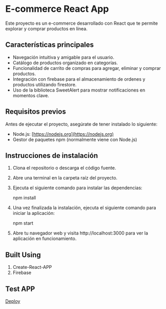 # E-commerce React App

Este proyecto es un e-commerce desarrollado con React que te permite explorar y comprar productos en línea.

## Características principales

- Navegación intuitiva y amigable para el usuario.
- Catálogo de productos organizado en categorías.
- Funcionalidad de carrito de compras para agregar, eliminar y comprar productos.
- Integración con firebase para el almacenamiento de ordenes y productos utilizando firestore.
- Uso de la biblioteca SweetAlert para mostrar notificaciones en momentos clave.

## Requisitos previos

Antes de ejecutar el proyecto, asegúrate de tener instalado lo siguiente:

- Node.js: [https://nodejs.org](https://nodejs.org)
- Gestor de paquetes npm (normalmente viene con Node.js)

## Instrucciones de instalación

1. Clona el repositorio o descarga el código fuente.
2. Abre una terminal en la carpeta raíz del proyecto.
3. Ejecuta el siguiente comando para instalar las dependencias:

   npm install

4. Una vez finalizada la instalación, ejecuta el siguiente comando para iniciar la aplicación:

    npm start

5. Abre tu navegador web y visita http://localhost:3000 para ver la aplicación en funcionamiento.

## Built Using

1. Create-React-APP
2. Firebase

## Test APP

[Deploy]()